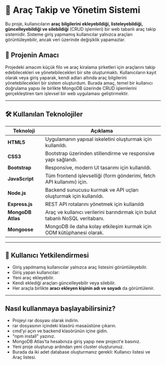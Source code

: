 # 🚗 Araç Takip ve Yönetim Sistemi

Bu proje, kullanıcıların **araç bilgilerini ekleyebildiği, listeleyebildiği, güncelleyebildiği ve silebildiği** (CRUD işlemleri) bir web tabanlı araç takip sistemidir. Sisteme giriş yapmamış kullanıcılar yalnızca araçları görüntüleyebilir, ancak veri üzerinde değişiklik yapamazlar.

## 🎯 Projenin Amacı
Projedeki amacım küçük filo ve araç kiralama şirketleri için araçlarını takip edebilecekleri ve yönetebilecekleri bir site oluşturmaktı.
Kullanıcıların kayıt olarak veya giriş yaparak, kendi adları altında araç bilgilerini yönetebilecekleri bir sistem oluşturdum. Burada amaç, temel bir kullanıcı doğrulama yapısı ile birlikte MongoDB üzerinde CRUD işlemlerini gerçekleştiren tam işlevsel bir web uygulaması geliştirmektir.

---

## 🛠️ Kullanılan Teknolojiler

| Teknoloji         | Açıklama                                                                      |
|-------------------|-------------------------------------------------------------------------------|
| **HTML5**         | Uygulamanın yapısal iskeletini oluşturmak için kullanıldı.                    |
| **CSS3**          | Bootstrap üzerinden stillendirme ve responsive yapı sağlandı.                 |
| **Bootstrap**     | Responsive, modern UI tasarımı için kullanıldı.                               |
| **JavaScript**    | Tüm frontend işlevselliği (form gönderimi, fetch API kullanımı) için.         |
| **Node.js**       | Backend sunucusu kurmak ve API uçları oluşturmak için kullanıldı.             |
| **Express.js**    | REST API rotalarını yönetmek için kullanıldı                                  |
| **MongoDB Atlas** | Araç ve kullanıcı verilerini barındırmak için bulut tabanlı NoSQL veritabanı. |
| **Mongoose**      | MongoDB ile daha kolay etkileşim kurmak için ODM kütüphanesi olarak.          |

---

## 🔐 Kullanıcı Yetkilendirmesi

- Giriş yapılmamış kullanıcılar yalnızca araç listesini görüntüleyebilir.
- Giriş yapan kullanıcılar:
- Yeni araç ekleyebilir.
- Kendi eklediği araçları güncelleyebilir veya silebilir.
- Her araçla birlikte **aracı ekleyen kişinin adı ve soyadı** da görüntülenir.

---

## Nasıl kullanmaya başlayabilirsiniz?

- Projeyi rar dosyası olarak indirin.
- rar dosyasının içindeki klasörü masaüstüne çıkarın.
- cmd'yi açın ve backend klasörünün içine gidin.
- "npm install" yazınız.
- MongoDB Atlas'ta hesabınıza giriş yapıp new project'e basınız.
- Yeni proje oluşturup ardından yeni cluster oluşturunuz.
- Burada da iki adet database oluşturmanız gerekli: Kullanıcı listesi ve Araç listesi.
